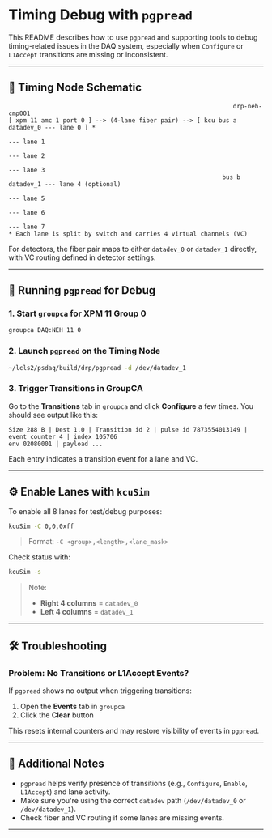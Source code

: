 # Timing Debug with `pgpread`

This README describes how to use `pgpread` and supporting tools to debug timing-related issues in the DAQ system, especially when `Configure` or `L1Accept` transitions are missing or inconsistent.

---

## 🧩 Timing Node Schematic

```
                                                              drp-neh-cmp001
[ xpm 11 amc 1 port 0 ] --> (4-lane fiber pair) --> [ kcu bus a datadev_0 --- lane 0 ] *         
                                                                           --- lane 1
                                                                           --- lane 2
                                                                           --- lane 3
                                                           bus b datadev_1 --- lane 4 (optional)
                                                                           --- lane 5
                                                                           --- lane 6
                                                                           --- lane 7
* Each lane is split by switch and carries 4 virtual channels (VC)
```

For detectors, the fiber pair maps to either `datadev_0` or `datadev_1` directly, with VC routing defined in detector settings.

---

## 🔧 Running `pgpread` for Debug

### 1. Start `groupca` for XPM 11 Group 0

```bash
groupca DAQ:NEH 11 0
```

### 2. Launch `pgpread` on the Timing Node

```bash
~/lcls2/psdaq/build/drp/pgpread -d /dev/datadev_1
```

### 3. Trigger Transitions in GroupCA

Go to the **Transitions** tab in `groupca` and click **Configure** a few times. You should see output like this:

```
Size 288 B | Dest 1.0 | Transition id 2 | pulse id 7873554013149 | event counter 4 | index 105706
env 02080001 | payload ...
```

Each entry indicates a transition event for a lane and VC.

---

## ⚙️ Enable Lanes with `kcuSim`

To enable all 8 lanes for test/debug purposes:

```bash
kcuSim -C 0,0,0xff
```

> Format: `-C <group>,<length>,<lane_mask>`

Check status with:

```bash
kcuSim -s
```

> Note:  
> - **Right 4 columns** = `datadev_0`  
> - **Left 4 columns** = `datadev_1`

---

## 🛠 Troubleshooting

### Problem: No Transitions or L1Accept Events?

If `pgpread` shows no output when triggering transitions:

1. Open the **Events** tab in `groupca`
2. Click the **Clear** button

This resets internal counters and may restore visibility of events in `pgpread`.

---

## 🧠 Additional Notes

- `pgpread` helps verify presence of transitions (e.g., `Configure`, `Enable`, `L1Accept`) and lane activity.
- Make sure you're using the correct `datadev` path (`/dev/datadev_0` or `/dev/datadev_1`).
- Check fiber and VC routing if some lanes are missing events.

---


